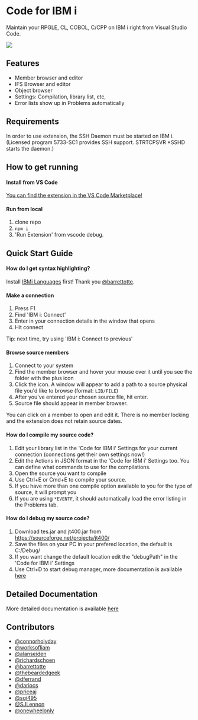 # Code for IBM i

Maintain your RPGLE, CL, COBOL, C/CPP on IBM i right from Visual Studio Code.

![](media/image.png)

## Features

* Member browser and editor
* IFS Browser and editor
* Object browser
* Settings: Compilation, library list, etc,
* Error lists show up in Problems automatically

## Requirements

In order to use extension, the SSH Daemon must be started on IBM i. (Licensed program 5733-SC1 provides SSH support. STRTCPSVR *SSHD starts the daemon.)

## How to get running

#### Install from VS Code

[You can find the extension in the VS Code Marketplace!](https://marketplace.visualstudio.com/items?itemName=HalcyonTechLtd.code-for-ibmi)

#### Run from local

1. clone repo
2. `npm i`
3. 'Run Extension' from vscode debug.

## Quick Start Guide

#### How do I get syntax highlighting?

Install [IBMi Languages](https://marketplace.visualstudio.com/items?itemName=barrettotte.ibmi-languages) first! Thank you [@barrettotte](https://github.com/barrettotte).

#### Make a connection

1. Press F1
2. Find 'IBM i: Connect'
3. Enter in your connection details in the window that opens
4. Hit connect

Tip: next time, try using 'IBM i: Connect to previous'

#### Browse source members

1. Connect to your system
2. Find the member browser and hover your mouse over it until you see the folder with the plus icon
3. Click the icon. A window will appear to add a path to a source physical file you'd like to browse (format: `LIB/FILE`)
4. After you've entered your chosen source file, hit enter.
5. Source file should appear in member browser.

You can click on a member to open and edit it. There is no member locking and the extension does not retain source dates.

#### How do I compile my source code?

1. Edit your library list in the 'Code for IBM i' Settings for your current connection (connections get their own settings now!)
2. Edit the Actions in JSON format in the 'Code for IBM i' Settings too. You can define what commands to use for the compilations.
3. Open the source you want to compile
4. Use Ctrl+E or Cmd+E to compile your source.
5. If you have more than one compile option available to you for the type of source, it will prompt you
6. If you are using `*EVENTF`, it should automatically load the error listing in the Problems tab.

#### How do I debug my source code?

1. Download tes.jar and jt400.jar from https://sourceforge.net/projects/jt400/ 
2. Save the files on your PC in your prefered location, the default is C:/Debug/
3. If you want change the default location edit the "debugPath" in the 'Code for IBM i' Settings 
4. Use Ctrl+D to start debug manager, more documentation is available [here](https://www.itjungle.com/2020/06/08/guru-graphical-debugging-through-acs/)

## Detailed Documentation
More detailed documentation is available [here](https://halcyon-tech.github.io/code-for-ibmi/#/)

## Contributors

* [@connorholyday](https://github.com/connorholyday)
* [@worksofliam](https://github.com/worksofliam)
* [@alanseiden](https://github.com/alanseiden)
* [@richardschoen](https://github.com/richardschoen)
* [@barrettotte](https://github.com/barrettotte)
* [@thebeardedgeek](https://github.com/thebeardedgeek)
* [@dferrand](https://github.com/dferrand)
* [@dariocs](https://github.com/dariocs)
* [@priceaj](https://github.com/priceaj)
* [@sgi495](https://github.com/sgi495)
* [@SJLennon](https://github.com/SJLennon)
* [@onewheelonly](https://github.com/onewheelonly)